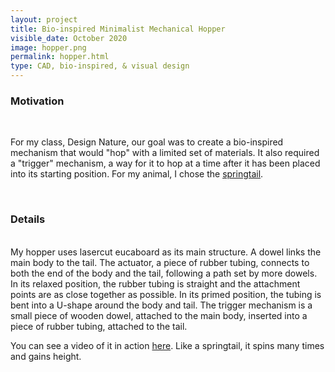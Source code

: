 ```yaml
---
layout: project
title: Bio-inspired Minimalist Mechanical Hopper
visible_date: October 2020
image: hopper.png
permalink: hopper.html
type: CAD, bio-inspired, & visual design
---
```


### Motivation

<br>

For my class, Design Nature, our goal was to create a bio-inspired mechanism that would "hop" with a limited set of materials. It also required a "trigger" mechanism, a way for it to hop at a time after it has been placed into its starting position. For my animal, I chose the [springtail](https://www.youtube.com/watch?v=Qu01EUeE5PM&ab_channel=AntLab). 



<br>

### Details

<br>
My hopper uses lasercut eucaboard as its main structure. A dowel links the main body to the tail. The actuator, a piece of rubber tubing, connects to both the end of the body and the tail, following a path set by more dowels. In its relaxed position, the rubber tubing is straight and the attachment points are as close together as possible. In its primed position, the tubing is bent into a U-shape around the body and tail. The trigger mechanism is a small piece of wooden dowel, attached to the main body, inserted into a piece of rubber tubing, attached to the tail.

<br>

You can see a video of it in action [here](https://photos.app.goo.gl/mTAZzpFe9dmpfrwa9). Like a springtail, it spins many times and gains height.
